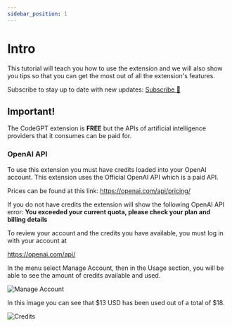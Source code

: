 ```yaml
---
sidebar_position: 1
---
```


# Intro

 This tutorial will teach you how to use the extension and we will also show you tips so that you can get the most out of all the extension's features.

Subscribe to stay up to date with new updates: [Subscribe 📨](https://817715f5.sibforms.com/serve/MUIEAMf2kzgJKDLrfbc46jFqp1U2BCxtNd2G2YfHO_4Wdqvdj0FqFJzy7a-_iVFmCKBzuSIjfoqot4O8DJXEj288d_YmAXXYKQCe34E0CseCIq7Ozvg90PktET7eeGdlTtrSc5f4S4pMYkyrJdQRSjLyur5_l1r3mUyCbDahOq4M8Jc5Hy-c9ZX_wkX-qt5lH0ORt6ePXfyRrGZY)

## Important! 
The CodeGPT extension is **FREE** but the APIs of artificial intelligence providers that it consumes can be paid for.

### OpenAI API
To use this extension you must have credits loaded into your OpenAI account.
This extension uses the Official OpenAI API which is a paid API.

Prices can be found at this link:
https://openai.com/api/pricing/

If you do not have credits the extension will show the following OpenAI API error:
**You exceeded your current quota, please check your plan and billing details**

To review your account and the credits you have available, you must log in with your account at

https://openai.com/api/

In the menu select Manage Account, then in the Usage section, you will be able to see the amount of credits available and used.

![Manage Account](https://user-images.githubusercontent.com/6216945/213941730-b48b8b6a-8f0d-4fea-b4b3-42edc838f42e.png)

In this image you can see that $13 USD has been used out of a total of $18.

![Credits](https://user-images.githubusercontent.com/6216945/213941720-1ae816dd-fedb-4026-ae8c-b8b374d1d0dd.png)

